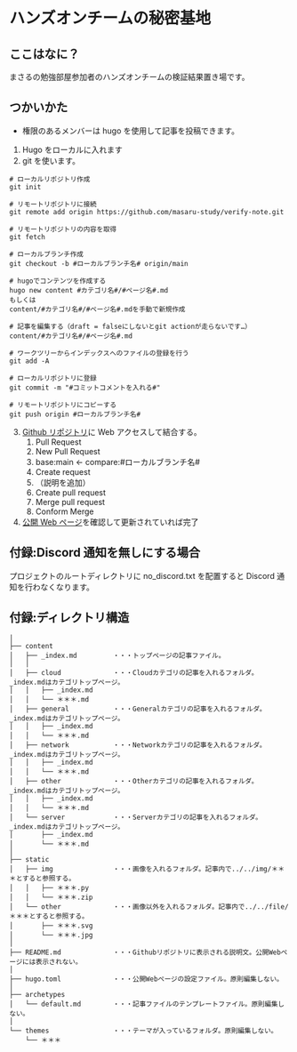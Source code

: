 # ハンズオンチームの秘密基地

## ここはなに？

まさるの勉強部屋参加者のハンズオンチームの検証結果置き場です。

## つかいかた

- 権限のあるメンバーは hugo を使用して記事を投稿できます。

1. Hugo をローカルに入れます
2. git を使います。

```
# ローカルリポジトリ作成
git init

# リモートリポジトリに接続
git remote add origin https://github.com/masaru-study/verify-note.git

# リモートリポジトリの内容を取得
git fetch

# ローカルブランチ作成
git checkout -b #ローカルブランチ名# origin/main

# hugoでコンテンツを作成する
hugo new content #カテゴリ名#/#ページ名#.md
もしくは
content/#カテゴリ名#/#ページ名#.mdを手動で新規作成

# 記事を編集する（draft = falseにしないとgit actionが走らないです…）
content/#カテゴリ名#/#ページ名#.md

# ワークツリーからインデックスへのファイルの登録を行う
git add -A

# ローカルリポジトリに登録
git commit -m "#コミットコメントを入れる#"

# リモートリポジトリにコピーする
git push origin #ローカルブランチ名#
```

3. [Github リポジトリ](https://github.com/masaru-study/verify-note)に Web アクセスして結合する。
   1. Pull Request
   2. New Pull Request
   3. base:main ← compare:#ローカルブランチ名#
   4. Create request
   5. （説明を追加）
   6. Create pull request
   7. Merge pull request
   8. Conform Merge
4. [公開 Web ページ](https://masaru-study.github.io/verify-note/)を確認して更新されていれば完了

## 付録:Discord 通知を無しにする場合

プロジェクトのルートディレクトリに no_discord.txt を配置すると Discord 通知を行わなくなります。

## 付録:ディレクトリ構造

```
│
├── content
│   ├── _index.md         ・・・トップページの記事ファイル。
│   │
│   ├── cloud             ・・・Cloudカテゴリの記事を入れるフォルダ。_index.mdはカテゴリトップページ。
│   │   ├── _index.md
│   │   └── ＊＊＊.md
│   ├── general           ・・・Generalカテゴリの記事を入れるフォルダ。_index.mdはカテゴリトップページ。
│   │   ├── _index.md
│   │   └── ＊＊＊.md
│   ├── network           ・・・Networkカテゴリの記事を入れるフォルダ。_index.mdはカテゴリトップページ。
│   │   ├── _index.md
│   │   └── ＊＊＊.md
│   ├── other             ・・・Otherカテゴリの記事を入れるフォルダ。_index.mdはカテゴリトップページ。
│   │   ├── _index.md
│   │   └── ＊＊＊.md
│   └── server            ・・・Serverカテゴリの記事を入れるフォルダ。_index.mdはカテゴリトップページ。
│       ├── _index.md
│       └── ＊＊＊.md
│
├── static
│   ├── img               ・・・画像を入れるフォルダ。記事内で../../img/＊＊＊とすると参照する。
│   │   ├── ＊＊＊.py
│   │   └── ＊＊＊.zip
│   └── other             ・・・画像以外を入れるフォルダ。記事内で../../file/＊＊＊とすると参照する。
│       ├── ＊＊＊.svg
│       └── ＊＊＊.jpg
│
├── README.md             ・・・Githubリポジトリに表示される説明文。公開Webページには表示されない。
│
├── hugo.toml             ・・・公開Webページの設定ファイル。原則編集しない。
│
├── archetypes
│   └── default.md        ・・・記事ファイルのテンプレートファイル。原則編集しない。
│
└── themes                ・・・テーマが入っているフォルダ。原則編集しない。
    └── ＊＊＊
```
